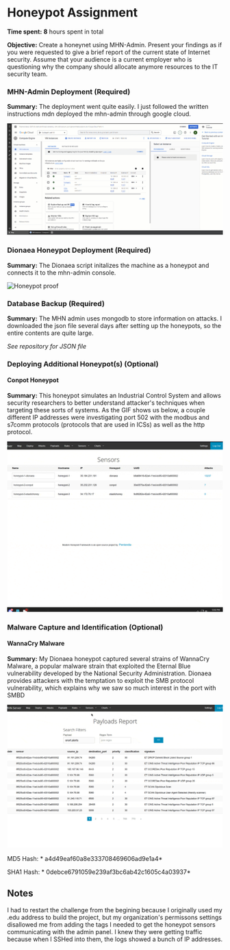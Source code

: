 # Honeypot Assignment

**Time spent:** **8** hours spent in total

**Objective:** Create a honeynet using MHN-Admin. Present your findings as if you were requested to give a brief report of the current state of Internet security. Assume that your audience is a current employer who is questioning why the company should allocate anymore resources to the IT security team.

### MHN-Admin Deployment (Required)

**Summary:** The deployment went quite easily. I just followed the written instructions mdn deployed the mhn-admin through google cloud.

![MHN-admin Proof](File/a.gif)

### Dionaea Honeypot Deployment (Required)

**Summary:** The Dionaea script initalizes the machine as a honeypot  and connects it to the mhn-admin console. 

![Honeypot proof](File/b.gif)

### Database Backup (Required) 

**Summary:** The MHN admin uses mongodb to store information on attacks. I downloaded the json file several days after setting up the honeypots, so the entire contents are quite large. 

*See repository for JSON file*

### Deploying Additional Honeypot(s) (Optional)

#### Conpot Honeypot

**Summary:** This honeypot simulates an Industrial Control System and allows security researchers to better understand attacker's techniques when targeting these sorts of systems. As the GIF shows us below, a couple different IP addresses were investigating port 502 with the modbus and s7comm protocols (protocols that are used in ICSs) as well as the http protocol. 

![Conpot Honeypot](File/c.gif)

### Malware Capture and Identification (Optional)

#### WannaCry Malware

**Summary:** My Dionaea honeypot captured several strains of WannaCry Malware, a popular malware strain that exploited the Eternal Blue vulnerability developed by the National Security Administration. Dionaea provides attackers with the temptation to exploit the SMB protocol vulnerability, which explains why we saw so much interest in the port with SMBD

![ Malware Capture and Identification](File/d.gif)

MD5 Hash: * a4d49eaf60a8e333708469606ad9e1a4*

SHA1 Hash: * 0debce6791059e239af3bc6ab42c1605c4a03937*

## Notes
I had to restart the challenge from the begining because I originally used my .edu address to build the project, but my organization's permissons settings disallowed me from adding the tags I needed to get the honeypot sensors communicating with the admin panel. I knew they were getting traffic because when I SSHed into them, the logs showed a bunch of IP addresses.